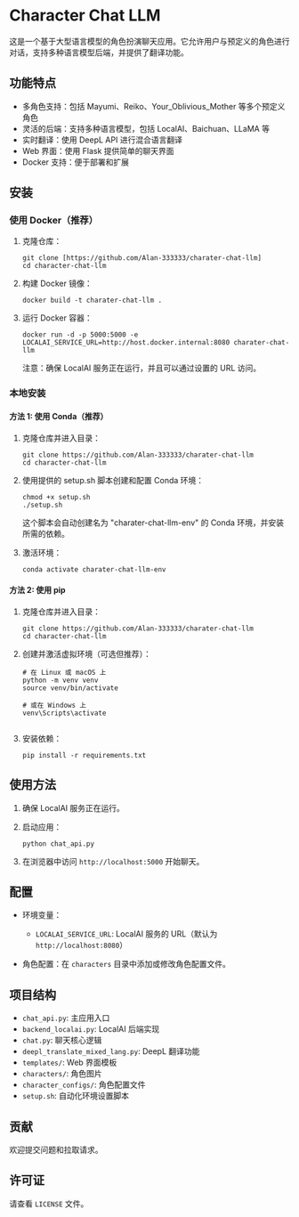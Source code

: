 # Character Chat LLM

这是一个基于大型语言模型的角色扮演聊天应用。它允许用户与预定义的角色进行对话，支持多种语言模型后端，并提供了翻译功能。

## 功能特点

- 多角色支持：包括 Mayumi、Reiko、Your_Oblivious_Mother 等多个预定义角色
- 灵活的后端：支持多种语言模型，包括 LocalAI、Baichuan、LLaMA 等
- 实时翻译：使用 DeepL API 进行混合语言翻译
- Web 界面：使用 Flask 提供简单的聊天界面
- Docker 支持：便于部署和扩展

## 安装

### 使用 Docker（推荐）

1. 克隆仓库：
   ```
   git clone [https://github.com/Alan-333333/charater-chat-llm]
   cd character-chat-llm
   ```

2. 构建 Docker 镜像：
   ```
   docker build -t charater-chat-llm .
   ```

3. 运行 Docker 容器：
   ```
   docker run -d -p 5000:5000 -e LOCALAI_SERVICE_URL=http://host.docker.internal:8080 charater-chat-llm
   ```

   注意：确保 LocalAI 服务正在运行，并且可以通过设置的 URL 访问。

### 本地安装

#### 方法 1: 使用 Conda（推荐）

1. 克隆仓库并进入目录：
   ```
   git clone https://github.com/Alan-333333/charater-chat-llm
   cd character-chat-llm
   ```

2. 使用提供的 setup.sh 脚本创建和配置 Conda 环境：
   ```
   chmod +x setup.sh
   ./setup.sh
   ```

   这个脚本会自动创建名为 "charater-chat-llm-env" 的 Conda 环境，并安装所需的依赖。

3. 激活环境：
   ```
   conda activate charater-chat-llm-env
   ```

#### 方法 2: 使用 pip

1. 克隆仓库并进入目录：
   ```
   git clone https://github.com/Alan-333333/charater-chat-llm
   cd character-chat-llm
   ```

2. 创建并激活虚拟环境（可选但推荐）：
   
   ```
   # 在 Linux 或 macOS 上
   python -m venv venv
   source venv/bin/activate 
	
   # 或在 Windows 上
   venv\Scripts\activate  
  
   ```

3. 安装依赖：
   ```
   pip install -r requirements.txt
   ```


## 使用方法

1. 确保 LocalAI 服务正在运行。

2. 启动应用：
   ```
   python chat_api.py
   ```

3. 在浏览器中访问 `http://localhost:5000` 开始聊天。

## 配置

- 环境变量：
  - `LOCALAI_SERVICE_URL`: LocalAI 服务的 URL（默认为 `http://localhost:8080`）

- 角色配置：在 `characters` 目录中添加或修改角色配置文件。

## 项目结构

- `chat_api.py`: 主应用入口
- `backend_localai.py`: LocalAI 后端实现
- `chat.py`: 聊天核心逻辑
- `deepl_translate_mixed_lang.py`: DeepL 翻译功能
- `templates/`: Web 界面模板
- `characters/`: 角色图片
- `character_configs/`: 角色配置文件
- `setup.sh`: 自动化环境设置脚本

## 贡献

欢迎提交问题和拉取请求。

## 许可证

请查看 `LICENSE` 文件。
```